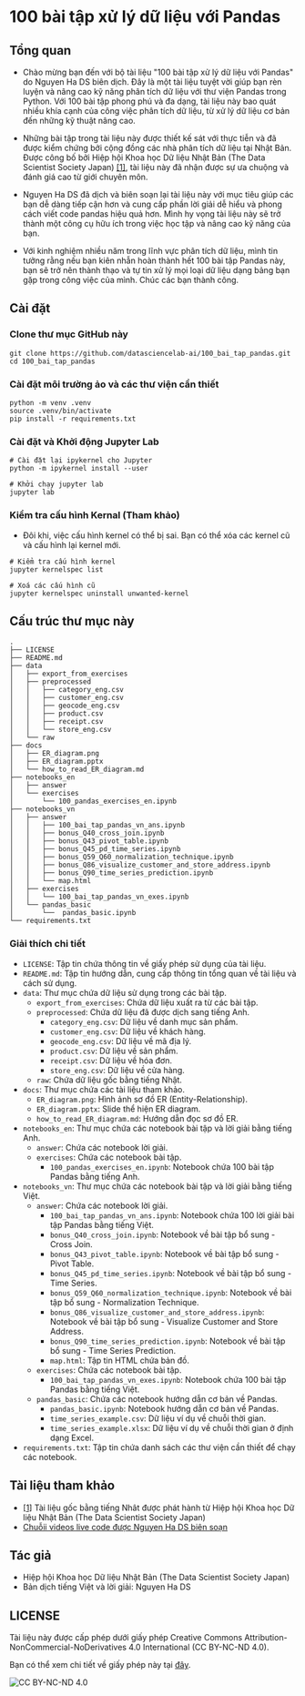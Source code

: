 # 100 bài tập xử lý dữ liệu với Pandas

## Tổng quan

- Chào mừng bạn đến với bộ tài liệu "100 bài tập xử lý dữ liệu với Pandas" do Nguyen Ha DS biên dịch. Đây là một tài liệu tuyệt vời giúp bạn rèn luyện và nâng cao kỹ năng phân tích dữ liệu với thư viện Pandas trong Python. Với 100 bài tập phong phú và đa dạng, tài liệu này bao quát nhiều khía cạnh của công việc phân tích dữ liệu, từ xử lý dữ liệu cơ bản đến những kỹ thuật nâng cao.

- Những bài tập trong tài liệu này được thiết kế sát với thực tiễn và đã được kiểm chứng bởi cộng đồng các nhà phân tích dữ liệu tại Nhật Bản. Được công bố bởi Hiệp hội Khoa học Dữ liệu Nhật Bản (The Data Scientist Society Japan) [[1]](https://github.com/The-Japan-DataScientist-Society/100knocks-preprocess), tài liệu này đã nhận được sự ưa chuộng và đánh giá cao từ giới chuyên môn.

- Nguyen Ha DS đã dịch và biên soạn lại tài liệu này với mục tiêu giúp các bạn dễ dàng tiếp cận hơn và cung cấp phần lời giải dễ hiểu và phong cách viết code pandas hiệu quả hơn. Mình hy vọng tài liệu này sẽ trở thành một công cụ hữu ích trong việc học tập và nâng cao kỹ năng của bạn.

- Với kinh nghiệm nhiều năm trong lĩnh vực phân tích dữ liệu, mình tin tưởng rằng nếu bạn kiên nhẫn hoàn thành hết 100 bài tập Pandas này, bạn sẽ trở nên thành thạo và tự tin xử lý mọi loại dữ liệu dạng bảng bạn gặp trong công việc của mình. Chúc các bạn thành công.

## Cài đặt

### Clone thư mục GitHub này

```shell
git clone https://github.com/datasciencelab-ai/100_bai_tap_pandas.git
cd 100_bai_tap_pandas
```

### Cài đặt môi trường ảo và các thư viện cần thiết

```shell
python -m venv .venv
source .venv/bin/activate
pip install -r requirements.txt
```

### Cài đặt và Khởi động Jupyter Lab

```shell
# Cài đặt lại ipykernel cho Jupyter
python -m ipykernel install --user

# Khởi chạy jupyter lab
jupyter lab
```

### Kiểm tra cấu hình Kernal (Tham khảo)

- Đôi khi, việc cấu hình kernel có thể bị sai. Bạn có thể xóa các kernel cũ và cấu hình lại kernel mới.

```shell
# Kiểm tra cấu hình kernel
jupyter kernelspec list

# Xoá các cấu hình cũ
jupyter kernelspec uninstall unwanted-kernel

```

## Cấu trúc thư mục này

```plaintext
.
├── LICENSE
├── README.md
├── data
│   ├── export_from_exercises
│   ├── preprocessed
│   │   ├── category_eng.csv
│   │   ├── customer_eng.csv
│   │   ├── geocode_eng.csv
│   │   ├── product.csv
│   │   ├── receipt.csv
│   │   └── store_eng.csv
│   └── raw
├── docs
│   ├── ER_diagram.png
│   ├── ER_diagram.pptx
│   └── how_to_read_ER_diagram.md
├── notebooks_en
│   ├── answer
│   └── exercises
│       └── 100_pandas_exercises_en.ipynb
├── notebooks_vn
│   ├── answer
│   │   ├── 100_bai_tap_pandas_vn_ans.ipynb
│   │   ├── bonus_Q40_cross_join.ipynb
│   │   ├── bonus_Q43_pivot_table.ipynb
│   │   ├── bonus_Q45_pd_time_series.ipynb
│   │   ├── bonus_Q59_Q60_normalization_technique.ipynb
│   │   ├── bonus_Q86_visualize_customer_and_store_address.ipynb
│   │   ├── bonus_Q90_time_series_prediction.ipynb
│   │   └── map.html
│   ├── exercises
│   │   └── 100_bai_tap_pandas_vn_exes.ipynb
│   └── pandas_basic
│       └──  pandas_basic.ipynb
└── requirements.txt
```

### Giải thích chi tiết

- `LICENSE`: Tập tin chứa thông tin về giấy phép sử dụng của tài liệu.
- `README.md`: Tập tin hướng dẫn, cung cấp thông tin tổng quan về tài liệu và cách sử dụng.
- `data`: Thư mục chứa dữ liệu sử dụng trong các bài tập.
  - `export_from_exercises`: Chứa dữ liệu xuất ra từ các bài tập.
  - `preprocessed`: Chứa dữ liệu đã được dịch sang tiếng Anh.
    - `category_eng.csv`: Dữ liệu về danh mục sản phẩm.
    - `customer_eng.csv`: Dữ liệu về khách hàng.
    - `geocode_eng.csv`: Dữ liệu về mã địa lý.
    - `product.csv`: Dữ liệu về sản phẩm.
    - `receipt.csv`: Dữ liệu về hóa đơn.
    - `store_eng.csv`: Dữ liệu về cửa hàng.
  - `raw`: Chứa dữ liệu gốc bằng tiếng Nhật.
- `docs`: Thư mục chứa các tài liệu tham khảo.
  - `ER_diagram.png`: Hình ảnh sơ đồ ER (Entity-Relationship).
  - `ER_diagram.pptx`: Slide thể hiện ER diagram.
  - `how_to_read_ER_diagram.md`: Hướng dẫn đọc sơ đồ ER.
- `notebooks_en`: Thư mục chứa các notebook bài tập và lời giải bằng tiếng Anh.
  - `answer`: Chứa các notebook lời giải.
  - `exercises`: Chứa các notebook bài tập.
    - `100_pandas_exercises_en.ipynb`: Notebook chứa 100 bài tập Pandas bằng tiếng Anh.
- `notebooks_vn`: Thư mục chứa các notebook bài tập và lời giải bằng tiếng Việt.
  - `answer`: Chứa các notebook lời giải.
    - `100_bai_tap_pandas_vn_ans.ipynb`: Notebook chứa 100 lời giải bài tập Pandas bằng tiếng Việt.
    - `bonus_Q40_cross_join.ipynb`: Notebook về bài tập bổ sung - Cross Join.
    - `bonus_Q43_pivot_table.ipynb`: Notebook về bài tập bổ sung - Pivot Table.
    - `bonus_Q45_pd_time_series.ipynb`: Notebook về bài tập bổ sung - Time Series.
    - `bonus_Q59_Q60_normalization_technique.ipynb`: Notebook về bài tập bổ sung - Normalization Technique.
    - `bonus_Q86_visualize_customer_and_store_address.ipynb`: Notebook về bài tập bổ sung - Visualize Customer and Store Address.
    - `bonus_Q90_time_series_prediction.ipynb`: Notebook về bài tập bổ sung - Time Series Prediction.
    - `map.html`: Tập tin HTML chứa bản đồ.
  - `exercises`: Chứa các notebook bài tập.
    - `100_bai_tap_pandas_vn_exes.ipynb`: Notebook chứa 100 bài tập Pandas bằng tiếng Việt.
  - `pandas_basic`: Chứa các notebook hướng dẫn cơ bản về Pandas.
    - `pandas_basic.ipynb`: Notebook hướng dẫn cơ bản về Pandas.
    - `time_series_example.csv`: Dữ liệu ví dụ về chuỗi thời gian.
    - `time_series_example.xlsx`: Dữ liệu ví dụ về chuỗi thời gian ở định dạng Excel.
- `requirements.txt`: Tập tin chứa danh sách các thư viện cần thiết để chạy các notebook.

## Tài liệu tham khảo

- [[1]](https://github.com/The-Japan-DataScientist-Society/100knocks-preprocess) Tài liệu gốc bằng tiếng Nhât được phát hành từ Hiệp hội Khoa học Dữ liệu Nhật Bản (The Data Scientist Society Japan)
- [Chuỗii videos live code được Nguyen Ha DS biên soạn](https://www.youtube.com/playlist?list=PL85bwuRqeUWYccgtXOxLt68YwyPo6g2W9)

## Tác giả

- Hiệp hội Khoa học Dữ liệu Nhật Bản (The Data Scientist Society Japan)
- Bản dịch tiếng Việt và lời giải: Nguyen Ha DS

## LICENSE

Tài liệu này được cấp phép dưới giấy phép Creative Commons Attribution-NonCommercial-NoDerivatives 4.0 International (CC BY-NC-ND 4.0).

Bạn có thể xem chi tiết về giấy phép này tại [đây](https://creativecommons.org/licenses/by-nc-nd/4.0/).

![CC BY-NC-ND 4.0](https://licensebuttons.net/l/by-nc-nd/4.0/88x31.png)
